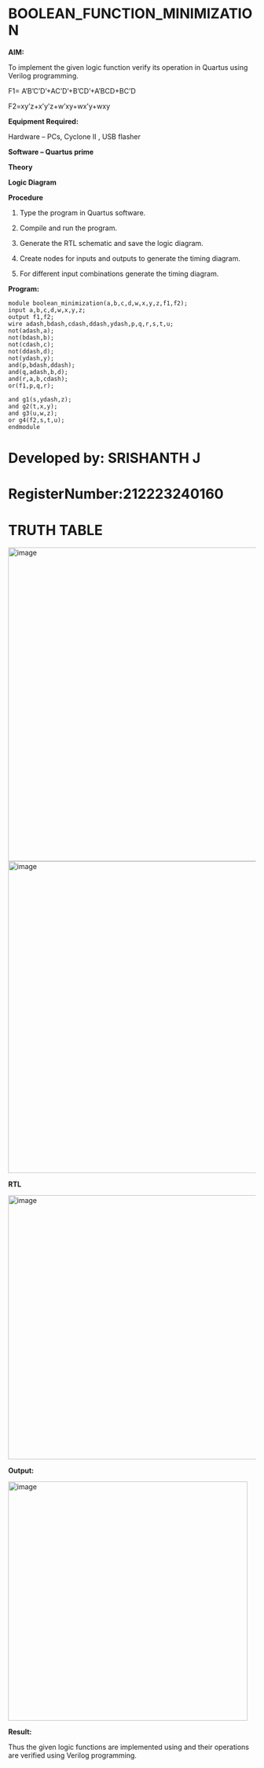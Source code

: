 # BOOLEAN_FUNCTION_MINIMIZATION

**AIM:**

To implement the given logic function verify its operation in Quartus using Verilog programming.

F1= A’B’C’D’+AC’D’+B’CD’+A’BCD+BC’D 

F2=xy’z+x’y’z+w’xy+wx’y+wxy

**Equipment Required:**

Hardware – PCs, Cyclone II , USB flasher

**Software – Quartus prime**

**Theory**

**Logic Diagram**

**Procedure**

1.	Type the program in Quartus software.

2.	Compile and run the program.

3.	Generate the RTL schematic and save the logic diagram.

4.	Create nodes for inputs and outputs to generate the timing diagram.

5.	For different input combinations generate the timing diagram.


**Program:**
```
module boolean_minimization(a,b,c,d,w,x,y,z,f1,f2);
input a,b,c,d,w,x,y,z;
output f1,f2;
wire adash,bdash,cdash,ddash,ydash,p,q,r,s,t,u;
not(adash,a);
not(bdash,b);
not(cdash,c);
not(ddash,d);
not(ydash,y);
and(p,bdash,ddash);
and(q,adash,b,d);
and(r,a,b,cdash);
or(f1,p,q,r);

and g1(s,ydash,z);
and g2(t,x,y);
and g3(u,w,z);
or g4(f2,s,t,u);
endmodule
```

# Developed by: SRISHANTH J
# RegisterNumber:212223240160



# TRUTH TABLE
<img width="639" alt="image" src="https://github.com/user-attachments/assets/1112e448-5c42-411f-ab66-09ec3645c5a4">
   
   
<img width="635" alt="image" src="https://github.com/user-attachments/assets/a9c14a1c-ca01-45c7-b404-97dbe87adc85">


**RTL**


<img width="538" alt="image" src="https://github.com/user-attachments/assets/d177884d-d006-48be-b4c6-f93be71480a1">

**Output:**


<img width="487" alt="image" src="https://github.com/user-attachments/assets/a9170a7c-24df-4be8-9eb7-b00dd5f610d5">



**Result:**

Thus the given logic functions are implemented using and their operations are verified using Verilog programming.

